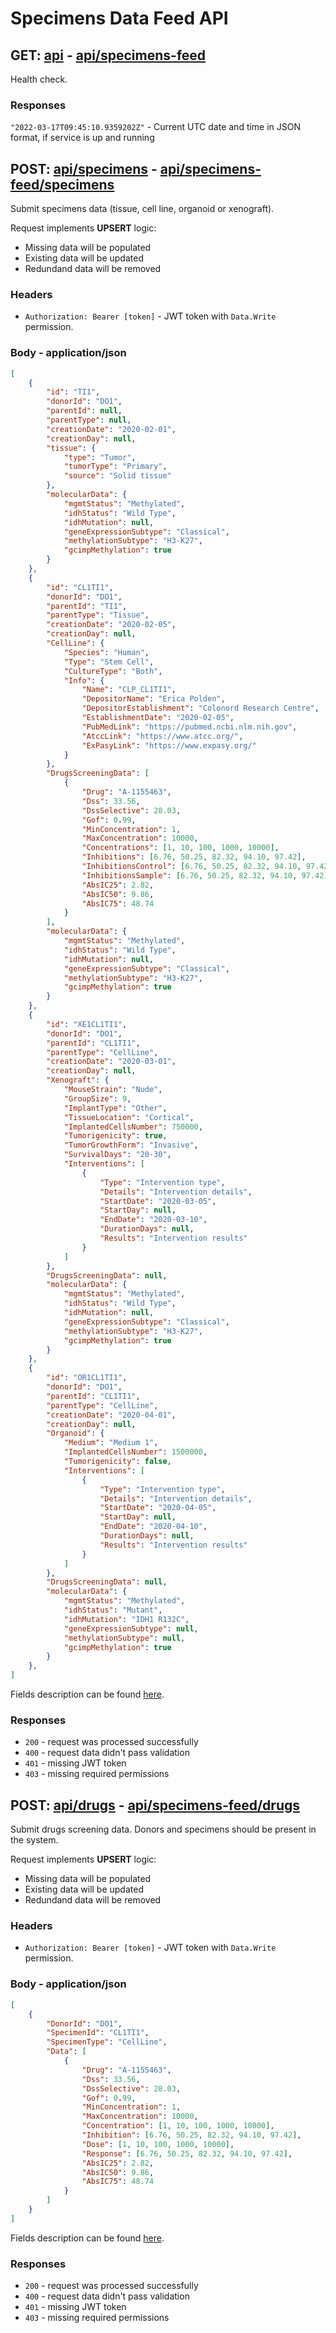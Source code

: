 # Specimens Data Feed API

## GET: [api](http://localhost:5104/api) - [api/specimens-feed](https://localhost/api/specimens-feed)
Health check.

### Responses
`"2022-03-17T09:45:10.9359202Z"` - Current UTC date and time in JSON format, if service is up and running


## POST: [api/specimens](http://localhost:5104/api/specimens) - [api/specimens-feed/specimens](https://localhost/api/specimens-feed/specimens)
Submit specimens data (tissue, cell line, organoid or xenograft).

Request implements **UPSERT** logic:
- Missing data will be populated
- Existing data will be updated
- Redundand data will be removed

### Headers
- `Authorization: Bearer [token]` - JWT token with `Data.Write` permission.

### Body - application/json
```json
[
    {
        "id": "TI1",
        "donorId": "DO1",
        "parentId": null,
        "parentType": null,
        "creationDate": "2020-02-01",
        "creationDay": null,
        "tissue": {
            "type": "Tumor",
            "tumorType": "Primary",
            "source": "Solid tissue"
        },
        "molecularData": {
            "mgmtStatus": "Methylated",
            "idhStatus": "Wild Type",
            "idhMutation": null,
            "geneExpressionSubtype": "Classical",
            "methylationSubtype": "H3-K27",
            "gcimpMethylation": true
        }
    },
    {
        "id": "CL1TI1",
        "donorId": "DO1",
        "parentId": "TI1",
        "parentType": "Tissue",
        "creationDate": "2020-02-05",
        "creationDay": null,
        "CellLine": {
            "Species": "Human",
            "Type": "Stem Cell",
            "CultureType": "Both",
            "Info": {
                "Name": "CLP_CL1TI1",
                "DepositorName": "Erica Polden",
                "DepositorEstablishment": "Colonord Research Centre",
                "EstablishmentDate": "2020-02-05",
                "PubMedLink": "https://pubmed.ncbi.nlm.nih.gov",
                "AtccLink": "https://www.atcc.org/",
                "ExPasyLink": "https://www.expasy.org/"
            }
        },
        "DrugsScreeningData": [
            {
                "Drug": "A-1155463",
                "Dss": 33.56,
                "DssSelective": 28.03,
                "Gof": 0.99,
                "MinConcentration": 1,
                "MaxConcentration": 10000,
                "Concentrations": [1, 10, 100, 1000, 10000],
                "Inhibitions": [6.76, 50.25, 82.32, 94.10, 97.42],
                "InhibitionsControl": [6.76, 50.25, 82.32, 94.10, 97.42],
                "InhibitionsSample": [6.76, 50.25, 82.32, 94.10, 97.42],
                "AbsIC25": 2.82,
                "AbsIC50": 9.86,
                "AbsIC75": 48.74
            }
        ],
        "molecularData": {
            "mgmtStatus": "Methylated",
            "idhStatus": "Wild Type",
            "idhMutation": null,
            "geneExpressionSubtype": "Classical",
            "methylationSubtype": "H3-K27",
            "gcimpMethylation": true
        }
    },
    {
        "id": "XE1CL1TI1",
        "donorId": "DO1",
        "parentId": "CL1TI1",
        "parentType": "CellLine",
        "creationDate": "2020-03-01",
        "creationDay": null,
        "Xenograft": {
            "MouseStrain": "Nude",
            "GroupSize": 9,
            "ImplantType": "Other",
            "TissueLocation": "Cortical",
            "ImplantedCellsNumber": 750000,
            "Tumorigenicity": true,
            "TumorGrowthForm": "Invasive",
            "SurvivalDays": "20-30",
            "Interventions": [
                {
                    "Type": "Intervention type",
                    "Details": "Intervention details",
                    "StartDate": "2020-03-05",
                    "StartDay": null,
                    "EndDate": "2020-03-10",
                    "DurationDays": null,
                    "Results": "Intervention results"
                }
            ]
        },
        "DrugsScreeningData": null,
        "molecularData": {
            "mgmtStatus": "Methylated",
            "idhStatus": "Wild Type",
            "idhMutation": null,
            "geneExpressionSubtype": "Classical",
            "methylationSubtype": "H3-K27",
            "gcimpMethylation": true
        }
    },
    {
        "id": "OR1CL1TI1",
        "donorId": "DO1",
        "parentId": "CL1TI1",
        "parentType": "CellLine",
        "creationDate": "2020-04-01",
        "creationDay": null,
        "Organoid": {
            "Medium": "Medium 1",
            "ImplantedCellsNumber": 1500000,
            "Tumorigenicity": false,
            "Interventions": [
                {
                    "Type": "Intervention type",
                    "Details": "Intervention details",
                    "StartDate": "2020-04-05",
                    "StartDay": null,
                    "EndDate": "2020-04-10",
                    "DurationDays": null,
                    "Results": "Intervention results"
                }
            ]
        },
        "DrugsScreeningData": null,
        "molecularData": {
            "mgmtStatus": "Methylated",
            "idhStatus": "Mutant",
            "idhMutation": "IDH1 R132C",
            "geneExpressionSubtype": null,
            "methylationSubtype": null,
            "gcimpMethylation": true
        }
    },
]
```
Fields description can be found [here](api-models-specimens.md).

### Responses
- `200` - request was processed successfully
- `400` - request data didn't pass validation
- `401` - missing JWT token
- `403` - missing required permissions


## POST: [api/drugs](http://localhost:5104/api/drugs) - [api/specimens-feed/drugs](http://localhost/api/specimens-feed/drugs)
Submit drugs screening data. Donors and specimens should be present in the system.

Request implements **UPSERT** logic:
- Missing data will be populated
- Existing data will be updated
- Redundand data will be removed

### Headers
- `Authorization: Bearer [token]` - JWT token with `Data.Write` permission.

### Body - application/json
```json
[
    {
        "DonorId": "DO1",
        "SpecimenId": "CL1TI1",
        "SpecimenType": "CellLine",
        "Data": [
            {
                "Drug": "A-1155463",
                "Dss": 33.56,
                "DssSelective": 28.03,
                "Gof": 0.99,
                "MinConcentration": 1,
                "MaxConcentration": 10000,
                "Concentration": [1, 10, 100, 1000, 10000],
                "Inhibition": [6.76, 50.25, 82.32, 94.10, 97.42],
                "Dose": [1, 10, 100, 1000, 10000],
                "Response": [6.76, 50.25, 82.32, 94.10, 97.42],
                "AbsIC25": 2.82,
                "AbsIC50": 9.86,
                "AbsIC75": 48.74
            }
        ]
    }
]
```
Fields description can be found [here](api-models-drugs.md).

### Responses
- `200` - request was processed successfully
- `400` - request data didn't pass validation
- `401` - missing JWT token
- `403` - missing required permissions
